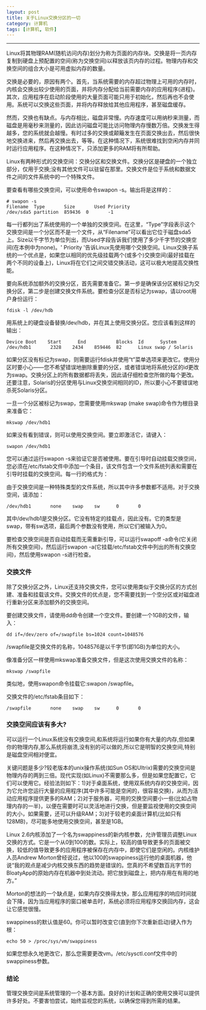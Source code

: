 ```yaml
---
layout: post
title: 关于Linux交换分区的一切
category: 计算机
tags: [计算机, 软件]
---
```



----------

Linux将其物理RAM(随机访问内存)划分为称为页面的内存块。交换是将一页内存复制到硬盘上预配置的空间(称为交换空间)以释放该页内存的过程。物理内存和交换空间的组合大小是可用虚拟内存的数量。

交换是必要的，原因有两个。首先，当系统需要的内存超过物理上可用的内存时，内核会交换出较少使用的页面，并将内存分配给当前需要内存的应用程序(进程)。其次，应用程序在启动阶段使用的大量页面可能只用于初始化，然后再也不会使用。系统可以交换这些页面，并将内存释放给其他应用程序，甚至磁盘缓存。

然而，交换也有缺点。与内存相比，磁盘非常慢。内存速度可以用纳秒来测量，而磁盘是用毫秒来测量的，因此访问磁盘可能比访问物理内存慢数万倍。交换发生得越多，您的系统就会越慢。有时过多的交换或颠簸发生在页面交换出去，然后很快地交换进来，然后再交换出去，等等。在这种情况下，系统很难找到空闲内存并同时运行应用程序。在这种情况下，只添加更多的RAM将有所帮助。

Linux有两种形式的交换空间：交换分区和交换文件。交换分区是硬盘的一个独立部分，仅用于交换;没有其他文件可以驻留在那里。交换文件是位于系统和数据文件之间的文件系统中的一个特殊文件。

要查看有哪些交换空间，可以使用命令swapon -s。输出将是这样的：

```
# swapon -s
Filename  Type       Size       Used Priority
/dev/sda5 partition  859436  0       -1
```

每一行都列出了系统使用的一个单独的交换空间。在这里，“Type”字段表示这个交换空间是一个分区而不是一个文件，从“Filename”可以看出它位于磁盘sda5上。Size以千字节为单位列出，而Used字段告诉我们使用了多少千字节的交换空间(在本例中为none)。' Priority '告诉Linux先使用哪个交换空间。Linux交换子系统的一个优点是，如果您以相同的优先级挂载两个(或多个)交换空间(最好挂载在两个不同的设备上)，Linux将在它们之间交错交换活动，这可以极大地提高交换性能。

要向系统添加额外的交换分区，首先需要准备它。第一步是确保该分区被标记为交换分区，第二步是创建交换文件系统。要检查分区是否标记为swap，请以root用户身份运行：

```
fdisk -l /dev/hdb
```

用系统上的硬盘设备替换/dev/hdb，并在其上使用交换分区。您应该看到这样的输出：

```
Device Boot    Start      End           Blocks  Id      System
/dev/hdb1       2328    2434    859446  82      Linux swap / Solaris
```

如果分区没有标记为swap，则需要运行fdisk并使用“t”菜单选项来更改它。使用分区时要小心——您不希望错误地删除重要的分区，或者错误地将系统分区的id更改为swap。交换分区上的所有数据都将丢失，因此请仔细检查您所做的每个更改。还要注意，Solaris的分区使用与Linux交换空间相同的ID，所以要小心不要错误地杀死Solaris分区。

一旦一个分区被标记为swap，您需要使用mkswap (make swap)命令作为根目录来准备它：

```
mkswap /dev/hdb1
```

如果没有看到错误，则可以使用交换空间。要立即激活它，请键入：

```
swapon /dev/hdb1
```

您可以通过运行swapon -s来验证它是否被使用。要在引导时自动挂载交换空间，您必须在/etc/fstab文件中添加一个条目，该文件包含一个文件系统列表和需要在引导时挂载的交换空间。每一行的格式为：

由于交换空间是一种特殊类型的文件系统，所以其中许多参数都不适用。对于交换空间，请添加：

```
/dev/hdb1       none    swap    sw      0       0
```

其中/dev/hdb1是交换分区。它没有特定的挂载点，因此没有。它的类型是swap，带有sw选项，最后两个参数没有使用，所以它们被输入为0。

要检查交换空间是否自动挂载而无需重新引导，可以运行swapoff -a命令(它关闭所有交换空间)，然后运行swapon -a(它挂载/etc/fstab文件中列出的所有交换空间)，然后使用swapon -s进行检查。

### 交换文件

除了交换分区之外，Linux还支持交换文件，您可以使用类似于交换分区的方式创建、准备和挂载该文件。交换文件的优点是，您不需要找到一个空分区或对磁盘进行重新分区来添加额外的交换空间。

要创建交换文件，请使用dd命令创建一个空文件。要创建一个1GB的文件，输入：

```
dd if=/dev/zero of=/swapfile bs=1024 count=1048576
```

/swapfile是交换文件的名称，1048576是以千字节(即1GB)为单位的大小。

像准备分区一样使用mkswap准备交换文件，但是这次使用交换文件的名称：

```
mkswap /swapfile
```

类似地，使用swapon命令挂载它:swapon /swapfile。

交换文件的/etc/fstab条目如下：

```
/swapfile       none    swap    sw      0       0
```

### 交换空间应该有多大?

可以运行一个Linux系统没有交换空间,和系统将运行如果你有大量的内存,但如果你的物理内存,那么系统将崩溃,没有别的可以做的,所以它是明智的交换空间,特别是磁盘空间相对便宜。

关键问题是多少?较老版本的unix操作系统(如Sun OS和Ultrix)需要的交换空间是物理内存的两到三倍。现代实现(如Linux)不需要那么多，但是如果您配置它，它们可以使用它。经验法则如下：1)对于桌面系统，使用双系统内存的交换空间，因为它允许您运行大量的应用程序(其中许多可能是空闲的，很容易交换)，从而为活动应用程序提供更多的RAM；2)对于服务器，可用的交换空间要小一些(比如占物理内存的一半)，以便在需要时可以灵活地进行交换，但是要监视使用的交换空间的大小，如果需要，还可以升级RAM；3)对于较老的桌面计算机(比如只有128MB)，尽可能多地使用交换空间，甚至是1GB。

Linux 2.6内核添加了一个名为swappiness的新内核参数，允许管理员调整Linux交换的方式。它是一个从0到100的数。实际上，较高的值导致更多的页面被交换，较低的值导致更多的应用程序被保存在内存中，即使它们是空闲的。内核维护人员Andrew Morton曾经说过，他以100的swappiness运行他的桌面机器，他说“我的观点是减少内核交换东西的趋势是错误的。您真的不希望数百兆字节的BloatyApp的原始内存在机器中到处流动。把它放到磁盘上，把内存用在有用的地方。”

Morton的想法的一个缺点是，如果内存交换得太快，那么应用程序的响应时间就会下降，因为当应用程序的窗口被单击时，系统必须将应用程序交换回内存，这会让它感觉很慢。

swappiness的默认值是60。你可以暂时改变它(直到你下次重新启动)键入作为根：

```
echo 50 > /proc/sys/vm/swappiness
```

如果您想永久地更改它，那么您需要更改vm。/etc/sysctl.conf文件中的swappiness参数。

### 结论

管理交换空间是系统管理的一个基本方面。良好的计划和正确的使用交换可以提供许多好处。不要害怕尝试，始终监视您的系统，以确保您得到所需的结果。